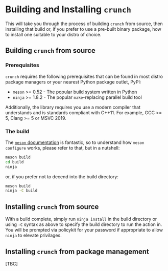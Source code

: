 # Building and Installing `crunch`

This will take you through the process of building `crunch` from source, then installing that build or, if you prefer to use a pre-built binary package, how to install one suitable to your distro of choice.

## Building `crunch` from source

### Prerequisites

`crunch` requires the following prerequisites that can be found in most distro package managers or your nearest Python package outlet, PyPI:

* `meson` >= 0.52 - The popular build system written in Python
* `ninja` >= 1.8.2 - The popular `make`-replacing parallel build tool

Additionally, the library requires you use a modern compiler that understands and is standards compliant with C++11.
For example, GCC >= 5, Clang >= 5 or MSVC 2019.

### The build

The [`meson` documentation](https://mesonbuild.com/) is fantastic, so to understand how `meson configure` works, please refer to that, but in a nutshell:

``` bash
meson build
cd build
ninja
```

or, if you prefer not to decend into the build directory:

``` bash
meson build
ninja -C build
```

## Installing `crunch` from source

With a build complete, simply run `ninja install` in the build directory or using `-C` syntax as above to specify the build directory to run the action in. You will be prompted via policykit for your password if appropriate to allow `ninja` to elevate privilages.

## Installing `crunch` from package management

[TBC]
